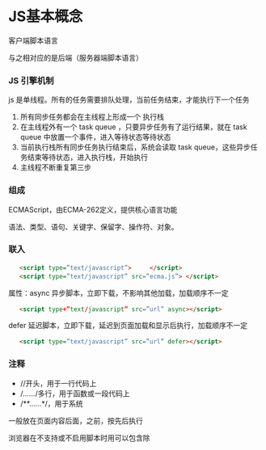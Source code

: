 # JS基本概念

客户端脚本语言

与之相对应的是后端（服务器端脚本语言）

### JS 引擎机制

js 是单线程。所有的任务需要排队处理，当前任务结束，才能执行下一个任务

1. 所有同步任务都会在主线程上形成一个 执行栈
2. 在主线程外有一个 task queue ，只要异步任务有了运行结果，就在 task queue 中放置一个事件，进入等待状态等待状态
3. 当前执行栈所有同步任务执行结束后，系统会读取 task queue，这些异步任务结束等待状态，进入执行栈，开始执行
4. 主线程不断重复第三步

### 组成

ECMAScript，由ECMA-262定义，提供核心语言功能

语法、类型、语句、关键字、保留字、操作符、对象。

### 联入

```html
   <script type=”text/javascript”>     </script>
   <script type=”text/javascript” src=”ecma.js”> </script>
```

属性：async 异步脚本，立即下载，不影响其他加载，加载顺序不一定

```html
   <script type+”text/javascript” src=”url” async></script>
```

defer 延迟脚本，立即下载，延迟到页面加载和显示后执行，加载顺序不一定

```html
   <script type=”text/javascript” src=”url” defer></script>
```

### 注释

- //开头，用于一行代码上
- /*……*/多行，用于函数或一段代码上
- /**……*/，用于系统

一般放在页面内容后面，</body>之前，按先后执行

浏览器在不支持或不启用脚本时用<noscript></noscript>可以包含除<script>的所有HTML元素

### 兼容XHTML

```js
   <script type=”text/javascript”>
    //<![CDATA[
    …]
    //]]>
  </script>
```

### 兼容老版本浏览器

```html
<script>
	<!-- js 代码 -->
</script>
```

防止老版本浏览器把JavaScript源代码当作页面内容显示出来

## 语法

代码块用“{ }“包裹，代码用” ；“分割

\+ - * / 前后加空格

使用代码块 

```js
    if （test） {
    test = false;
    }
```

### 标识符

指开发人员为变量、属性、函数、参数取的名字。

第一个字符是：字母，下划线 _，美元字符 $。 后面可以有数字 一般采取驼峰式

不能用：关键字、保留字、true、false、null

1. 关键字

   |            |      |         |          |           |         |        |
   | ---------- | ---- | ------- | -------- | --------- | ------- | ------ |
   | break      | case | catch   | continue | debugger* | default | delete |
   | do         | else | finally | for      | function  | if      | in     |
   | instanceof | new  | return  | switch   | this      | throw   | try    |
   | trpeof     | var  | void    | while    | with      |         |        |

2. 保留字

   |          |           |         |             |         |           |            |        |
   | -------- | --------- | ------- | ----------- | ------- | --------- | ---------- | ------ |
   | abstract | boolean   | byte    | char        | class   | const     | debugger   | double |
   | enum     | export    | extends | final       | float   | goto      | implements | import |
   | int      | interface | long    | native      | package | private   | protected  | public |
   | short    | static    | super   | synchroized | throws  | transient | volatile   |        |


### 严格模式

“use strict” 切换为严格模式

```js
    function doSomething() {
    “us strict”;
    //函数体
    }
```

### 语法错误

解析错误，代码块无法加载

```js
   var a=19;
    document.write(a);
```

逻辑错误，错误代码后的内容不显示，不影响其他代码块，ps:不影响其他script标签里的内容。其他script标签内容可以引用错误代码后的内容

## 输出消息的五种方法

模态对话框：在用户单击“OK”按钮之前，页面上是不能进行其他任何操作的

- **window.alert()** 弹出对话框
- **confirm()** 弹出带取消对话框，用于if
- **prompt()** 接受用户信息
- **console.log()** 在网页中控台输出消息
- **document.write()** 在页面输出消息，可输入HTML标签，加载后用会覆盖页面

## 作用域

JavaScript（es6前）中的作用域有两种：

- 全局作用域

  - 作用于所有代码执行的环境(整个 script 标签内部)或者一个独立的 js 文件。

  - 严格模式需要在函数外声明函数

    省略var操作符会创建全局变量，只要调用过一次，就可以在函数外访问。会因为变量不会马上有定义导致不必要的混乱。未声明在严格模式中会抛出 ReferenceErroror 错误

    ```js
        var text = "1";   // 全局变量
    	function test() {
            message = "hi"; // 全局变量
        }
        Test ();
    ```

- 局部作用域（函数作用域）

  - 在函数内定义的变量属于该函数中的局部变量。函数退出后就会被销毁，节省内存空间

    形参实际上是局部变量

    ```js
        function test() {
            var message = "hi"; // 局部变量
        }
        Test ();  
    ```

作用域链：在内部函数可以访问外部函数变量的这种机制，用链式查找决定哪些数据能被内部函数访问

采取就近原则的方式来查找变量最终的值。

<img src="../image/作用域链.png" alt="作用域链">

## 预解析

- 预解析：在当前作用域下, JS 代码执行之前，浏览器会默认把带有 var 和 function 声明的变量在内存中
  进行提前声明或者定义。
- 代码执行： 从上到下执行JS语句。

变量提升： _变量的声明会被提升到当前作用域的最上面，变量的赋值不会提升。_

```js
console.log(num); // 结果是 undefined
var num = 10; 

// 等同于
var num;
consoloe.log(num);
num = 10;
```

函数提升：_函数的声明会被提升到当前作用域的最上面，但是不会调用函数。_

```js
fn();
function fn() {
console.log('打印');
}

// 等同于
function fn() {
console.log('打印');
}
fn();
```

特殊情况：

1. 变量，函数同名，函数优先级高，覆盖变量
2. 同名变量，第一个生效
3. 同名函数，后面覆盖前面

## 变量(保存一个值)

在 __stack（栈）__内存中开辟一个空间存放变量值，名字就叫变量名。

```js
// 改变变量值是新开辟一个空间存放值，名字也指向它，原空间的值是不可变的
var str = '';
for (var i = 0; i < 100000; i++) {
 str += i;
}
console.log(str); // 在大量拼接字符串时，会有效率问题，因为需要不断开辟空间
```

可以看作一种被命名的分类容器，类似于酒店的房间

变量名区分大小写，一般只使用字母、数字、美元符号（$）和下画线。

### var 操作符

```
声明： `var mess`在 环境/上下文 中指定一个变量的名字。有var和变量名

初始化： `var mess=1,found=2,age=3;`给一个声明后尚未初始化的变量一个有意义的初始值,多个变量用“ ，“隔开。有var,变量名和值

赋值： `mess=1;mess=2;`销毁一个变量原来的值，并赋予一个新值，相当于改变了一个变量的状态。有变量名和值
```

注意：**应注意区分初始化和赋值，在初始化之前不允许对变量进行赋值操作（意思就是声明的时候就要初始化，赋值就要销毁原来的变量）,变量初始化之后不改变数据类型**

定义多个变量，用逗号隔开

```js
    var message = “hi”,
        found = false,
        age = 29;
```

### 特殊情况

| 情况                       | 说明             | 结果      |
| -------------------------- | ---------------- | --------- |
| var are; console.log(are); | 不初始化         | undefined |
| console.log(are);          | 不声明，不初始化 | 报错      |
| are = 10; console.log(are) | 不声明           | 10        |

定义多个变量，用逗号隔开

```js
    var message = “hi”,
        found = false,
        age = 29;
```

## 数据类型

JavaScript 是一种弱类型或者说动态语言。这意味着不用提前声明变量的类型，在程序运行过程中，类型会
被自动确定 

- 返回数据类型

  *typeof()* 返回数据类型:`typeof(...) / typeof ...`

- 判断数据类型

  instanceof 运算符

  ```js
  var arr = [1, 23];
  console.log(arr instanceof Array); // true
  ```

### 区别

- 简单类型：在存储时变量中存储的是值本身，因此叫做值类型
- 复杂类型：在存储时变量中存储的仅仅是地址（引用），因此叫做引用数据类型。

堆栈空间分配区别：（：JavaScript中实际上没有堆栈的概念）

1. 1、栈（操作系统）：由操作系统自动分配释放存放函数的参数值、局部变量的值等。其操作方式类似于数据结构中的栈；**简单数据类型存放到栈里面**
2. 堆（操作系统）：存储复杂类型(对象)，一般由程序员分配释放，若程序员不释放，由垃圾回收机制回收。**复杂数据类型存放到堆里面**

- 值类型变量的数据直接存放在变量（栈空间）中<img src="../image/简单类型传参.png">

- 引用类型变量（栈空间）里存放的是地址，真正的对象实例存放在堆空间中<img src="../image/复杂类型传参.png">

  ```js
  function Person(name) {
      this.name = name;
  }
  
  function f1(x) { // x = p 
      x.name = "张学友";  // 3.把堆里的 name 改为“张学友”，   
  }
  
  var p = new Person("刘德华");
  // 1.在堆里存放函数，同时在栈里生成一个地址指向这个堆，p变量指向这个地址
  console.log(p.name);    // 1.此时 name 是“刘德华”
  f1(p); // 2.x = p；把 p 在栈里的地址赋值给 x ，指向堆里同一个对象
  console.log(p.name);    // 4.因为 x、p 指向同一地址，所以 name 一起改变 \u
  ```

### 简单数据类型

| 简单数据类型 | 说明                                                 | 默认值    |
| ------------ | ---------------------------------------------------- | --------- |
| undefined    | 变量未初始化：`var x;`，或者接受的函数没有明确返回值 | undefined |
| null         | 值为空：`var x=null;`                                | null      |
| boolean      | 布尔值类型：ture、false，等价于 0 和 1               | false     |
| number       | 数字型：包括整数和浮点数                             | 0         |
| string       | 字符串                                               | ""        |

null  值为空。

如果变量用于保存对象，将变量初始化为null，明确的让该变量保存null值

#### boolean

```js
var x=true   var x=false
```

#### number

浮点数：最高精确小数点后17位，（注意：不要测试特定的浮点数值`0.1+0.2 == 0.3`）

```js
var x=2
```

进制： 十进制，八进制（前面加0，严格模式下无效），十六进制（前面加0x）

科学记数法：3.125e5 = 312500 0.000003=3e-6

- 最大值和最小值

  ```
  conlose.log(Number.MAX_VALUE); // 1.7976931348623157e+308
  console.log(Number.MIN_VALUE); // 5e-324
  ```

- 无穷大：Infinity

- 非数值：NaN ，（不等于任何值），`IsNaN() `判断是不是非数值

#### string

```js
var x="2";
x=x+”4”         //输出”24”
```

转义字符

| 代码 | \ '    | \ "    | \ &  | \\   | \n     | \r     | \t     | \b     | \f     |
| ---- | ------ | ------ | ---- | ---- | ------ | ------ | ------ | ------ | ------ |
| 输出 | 单引号 | 双引号 | 和号 | 斜杠 | 换行符 | 回车符 | 制表符 | 退格符 | 换页符 |

#### 类型转换

##### boolean() 

| 数据类型  | 结果为 ture             | 结果为 false |
| --------- | ----------------------- | ------------ |
| boolean   | ture                    | false        |
| string    | 非空字符串              | 空字符串     |
| number    | 任何非0数值，包括无穷大 | 0和NaN       |
| Object    | 任何对象                | null         |
| undefined | N/A（不适用）           | undefined    |

##### string

1. .toString()

   后面可以写基数，不支持null和undefined

   ```js
   var num = 1;
   alert(num.toString(10));
   ```

2. String()

   几乎所有值都可以 ,有toString()方法，调用该方法, Null返回”null”,undefined返回”undefined”

   ```js
   var num = 1;
   alert(String(num));
   ```

3. "+" 拼接字符串

   ```js
   var num = 1;
   alert(num + "");
   ```

##### numer

1. Number()

   | undefined | null | boolean,ture and false | number | string                                                       | 对象                                                 |
   | --------- | ---- | ---------------------- | ------ | ------------------------------------------------------------ | ---------------------------------------------------- |
   | NaN       | 0    | 1 and 0                | 不变   | 纯数字转化为数值，16进制转化为10进制，（保留符号-+及小数，忽略前导0） 。包含其他字符，转化为NaN 。空字符串转化为0 | 调用valueOf()方法，如果结果是NaN，调用toString()方法 |

2. ParseInt() （重点）

   处理整数字符串，不识别空字符串

   从第一个字符开始到第一个非数字字符结束，（认识符号，不认识小数，认识整数格式（各种进制）） 。空字符串和第一个字符非数字的字符串返回NaN

   ```js
   var str = "0x329382";
   alert(parseint(str, 16));  // 后一个参数为转换基数（进制）
   ```

3. ParseFloat()（重点）

   和parseInt()类似，区别：1 识别有效浮点数字字符，2 只解析10进制

4. （ - * / ）隐式转换

   ```js
   var str = 12;
   str -= 0;
   ```

### 复杂数据类型

引用值heap（堆）

#### Object

对象有时候被叫做关联数组

对象：是一组无序的相关属性和方法的集合，所有的事物都是对象，例如字符串、数值、数组、
函数等。

对象是由属性和方法组成的。

- 属性：事物的特征，在对象中用属性来表示（常用名词），属性包含一个键（名）和一个值
- 方法：事物的行为，在对象中用方法来表示（常用动词），是储存对象属性的函数

1. 创建对象
   1. new Object()
      
      ```js
      var o = new Object ();  // new操作符后面跟创建的对象类型的名称，
      ```

   2. 字面量
      ```js
      var star = {...}  // 可以直接写属性和方法，用“:”连接属性和值
      ```
   3. 构造函数创建
      对象的属性和方法封装成的函数叫构造函数，用来初始化对象，这个过程叫做`对象实例化`
      ```js
      function Person(name, age, sex) {
      this.name = name;  // 2. this指向对象   3. 给对象添加属性和方法 
      this.age = age;
      this.sex = sex;
      this.sayHi = function() {
      alert('Hi！我的名字叫：' + this.name + '，年龄：' + this.age + '，性别：' + this.sex);
      }
      }  // 4. 返回对象 不需要return
      var bigbai = new Person('大白', 100, '男');  // 1. 创建空对象
      var smallbai = new Person('小白', 21, '男');
      console.log(bigbai.name);
      console.log(smallbai.name);
      ```

      - 构造函数约定首字母大写。
      - 函数内的属性和方法前面需要添加 this ，表示当前对象的属性和方法。
      - 构造函数中不需要 return 返回结果。
      - 必须用 new 来调用构造函数，来创建对象

2. 调用

   - 属性调用：

      1. 对象 . 属性
      
         ```js
         console.log(star.name); // 调用名字属性
         ```

      2. 对象 [ ' 属性 ' ]

         ```js
         console.log(star['name']); // 括号里的属性名是字符串必须加引号
         ```

   - 方法调用：

      对象 . 方法名 ();   `star.sayHi(); `          方法名后面要加括号

对象分三种：自定义对象 、内置对象、 浏览器对象（前面两种对象是JS 基础 内容，属于 ECMAScript； 第三个浏览器对象属于JS 独有的）

3. 特殊情况

   Object有的属性和方法会存在更具体的对象里

   - **constructor**：保存着用于创建当前对象的函数。对于前面的例子而言，构造函数   （constructor）就是 Object()。
   - **hasOwnProperty(propertyName)**：用于检查给定的属性在当前对象实例中（而不是在实例的原   型中）是否存在。其中，作为参数的属性名（propertyName）必须以字符串形式指定（例如：   o.hasOwnProperty("name")）。
   - **isPrototypeOf(object)**：用于检查传入的对象是否是传入对象的原型
   - **propertyIsEnumerable(propertyName)**：用于检查给定的属性是否能够使用 for-in 语句来枚举。   与 hasOwnProperty()方法一样，作为参数的属性名必须以字符 串形式指定。
   - **toLocaleString()**：返回对象的字符串表示，该字符串与执行环境的地区对应。
   - **toString()**：返回对象的字符串表示。
   - **valueOf()**：返回对象的字符串、数值或布尔值表示。通常与 toString()方法的返回值 相同。

##### 自定义对象

```js
var a = {
    name = "mu";
}

var b = a;
a.name = "mumu";
console.log(b); //b 和 a 指向同一个地址 b = a

a = {
    name = "haha";
}
// a 整个对象改变，因为复杂数据类型的大小具有不确定性，所以开辟一个新的内存块储存对象，

console.log(b); // 因为内存块不同，b 不变
```



##### 内置对象

Math、Date、Array、基本包装类型

1. Math

   Math 不是构造器，它的属性和方法都是静态的。

   ```js
   Math.PI() // 圆周率
   Math.floor() // 向下取整
   Math.ceil() // 向上取整
   Math.round() // 四舍五入版 就近取整 注意 -3.5 结果是 -3
   Math.abs() // 绝对值
   Math.max()/Math.min() // 求最大和最小值
   Math.random() // 随机数
   
   // 这些方法必须带 “()"
   ```

   随机数：[0，1) === 左闭右开区间（即从0（包含0）到...1但不包括1（排除1）。）

   ```js
   // 两个数之间的随机数
   function getRandomArbitrary(min, max) {
       return Math.floor(Math.random() * (max - min)) + min // 不包含最大值
       return Math.floor(Math.random() * (max - min + 1)) + min // 包含这两个数
   }
   ```

2. Date

   日期是构造函数，需要实例化

   Date 对象是基于1970年1月1日（世界标准时间）起的毫秒数

   ```js
   var now = new Date(); // 不写参数，就返回当前时间；写参数就返回输入的时间
   ```

   基本方法：<img src="../image/日期方法.png">

   **获取时间戳：**

   ```js
   // 实例化Date对象
   var now = new Date();
   // 1. 用于获取对象的原始值的2种方法
   console.log(date.valueOf())
   console.log(date.getTime())
   // 2. 简单写可以这么做 (最常用)
   var now = + new Date();
   // 3. HTML5中提供的方法，有兼容性问题
   var now = Date.now();
   ```

3. Array

   保存多个值

   **创建：**

   1. 利用 new Array 创建

      ```js
      var 数组名 = new Array() ； // A 要大写，值可以直接写在小括号里
      var arr = new Array(); // 创建一个新的空数组
      ```

   2. 利用数组字面量创建数组（常用）

      ```js
      //1. 使用数组字面量方式创建空的数组
      var 数组名 = []；
      //2. 使用数组字面量方式创建带初始值的数组
      var 数组名 = ['小白','小黑','大黄','瑞奇'];
      ```

   索引 (下标) ：用来访问数组元素的序号（数组下标从 0 开始）。数组可以通过索引来访问、设置、   修改对应的数组元素，

   访问：我们可以通过“数组名[索引]”的形式来获取数组中的元素

   ```js
   // 定义数组
   var arrStus = [1,2,3];
   // 获取数组中的第2个元素
   alert(arrStus[1]); 
   ```

   数组的长度：“数组名.length”

   ```js
   var arrStus = [1,2,3];
   alert(arrStus.length); // 3
   ```

   **新增数组元素：**

   1. 修改数组索引新增数组元素（ 常用）

      - 可以通过修改数组索引的方式追加数组元素
      - 不能直接给数组名赋值，否则会覆盖掉以前的数据

      ```js
      var arr = ['red', 'green', 'blue', 'pink'];
      arr[4] = 'hotpink';
      console.log(arr);
      ```

   2. 修改 length 长度新增数组元素

      ```js
      var arr = ['red', 'green', 'blue', 'pink'];
      arr.length = 7;  // 索引号是 4，5，6 的空间没有给值，就是声明变量未给值，默认值就是    undefined。
      ```

   **基本方法**

   - **修改数组元素**<img src="F:/web/web%20base/image/%E4%BF%AE%E6%94%B9%E6%95%B0%E7%BB%84.png">   <img src="F:/web/web%20base/image/%E4%BF%AE%E6%94%B9%E6%95%B0%E7%BB%842.png">
   - **索引查找：**<img src="F:/web/web%20base/image/%E7%B4%A2%E5%BC%95%E6%90%9C%E7%B4%A2.png">
   - **转换为字符串**<img src="F:/web/web%20base/image/%E6%95%B0%E7%BB%84%E8%BD%AC%E6%8D%A2%E5%AD%97%E7%AC%A6%E4%B8%B2.png">
   - **数组排序：**<img src="../image/数组排序.png">
   - **截取数组：**<img src="../image/截取数组.png">

   关于返回值：push() 的返回值的意思是：`console.log(arr.push(3,2));`

   **判断是否为数组：**

   ```js
   Array.isArray(arr) // H5新增 Array.isArray() 可以检测 iframes，优于 instanceof
   ```

   **遍历数组用 `for` 循环**

4. 基本包装类型

   把简单的数据类型包装成复杂数据类型，

   - String

     ```js
     var str = "hi!";
     // 1. 把简单数据类型包装成 临时复杂数据类型
     var temp = new String("hi!");
     // 2. 把临时变量的值给 str
     str = temp;
     // 3. 销毁这个临时变量
     temp = null;
     ```

     基本方法：

     - 查找索引<img src="../image/string对象查找索引.png">

     - 查找字符（重点）<a href="https://tool.oschina.net/commons?type=4">ASCII 编码对照表</a><img src="../image/string对象查找字符.png">           

     - 字符串操作方法（重点）<img src="../image/string 操作方法.png">

     - replace()方法

       ```js
       // 于在字符串中用一些字符替换另一些字符
       replace(被替换的字符串， 要替换为的字符串)；
       ```

     -  split()方法

       ```js
       // 以将字符串切分为数组。在切分完毕之后，返回的是一个新数组
       var str = 'a,b,c,d';
       console.log(str.split(',')); // 返回的是一个数组 [a, b, c, d]
       ```

     - 其他

       ```js
       toUpperCase() //转换大写 
       toLowerCase() //转换小写
       ```

   - Number

   - boolean

##### 浏览器对象

- 

#### 函数

函数：就是封装了一段可被重复调用执行的代码块

函数在使用时分为两步：声明函数和调用函数。

声明：使用 `function` （必须小写）关键字来声明，后跟一组参数以及函数体

通常我们将函数名命名为**动词**

```js
function functionName(arg0, arg1,...,argN) {
 statements
} 
```

示例：

```js
function sayHi(name, message) {
 alert("Hello " + name + "," + message);
}
        sayHi("Nicholas", "how are you today?");
```

调用函数：functionName();

- 形参
  - 在函数名称后面的小括号中添加一些参数
- 实参
  - 在调用该函数时，传递的相应的参数

**注意：不要忘记添加小括号**

没有函数签名的概念,在 ECMAScript 中定义了两个名字相同的函数，则该名字只属于后定义的函数

##### 参数

它是当前函数的一个内置对象，存储了传递的所有实参。

通过 arguments 对象来访问这个参数数组，从而获取传递给函数的每一个参数

- 具有 length 属性
- 按索引方式储存数据
- 不具有数组的 push , pop 等方法

1. arguments 对象的长度是由传入的参数个数决定的，不是由定义函数时的 命名参数 的个数决定的
2. 没有传递值的命名参数将自动被赋予 undefined 值
3. ECMAScript 中的所有参数传递的都是值，不可能通过引用传递参数。
4. 重写 arguments 的值会导致语法错误

##### 调用

```js
  var a = 1;
    function b(){
        console.log(a);
    }
    b(); // 调用函数
```

##### return

函数在任何时候都可以通过 return 语句后跟要返回的值来实现返回值

示例：

```js
var result = 0;
function sum(num1, num2) {
    console.log(num1 + num2);
    return num1 + num2;  // return 语句之后结束大括号之前的任何代码 都永远不会执行
}
console.log(sum(5, 10)); // 调用函数并输出函数值，未指定返回值的函数,返回的是 undefined 值
```

##### 匿名函数

```js
// 这是函数表达式写法，匿名函数后面跟分号结束
var fn = function(){...}；
// 匿名函数调用必须写到函数体下面
fn();
```

##### 基本点

```js
  var a = 1;
    function b(){
        a = 2;  // 把函数变量a()重新赋值成数字变量，因为 a() 是局部变量,所以 a 也是局部变量
        console.log(a);
        //有函数，a不变；没函数，a变2
        function a(){};
    }
    b();// 调用函数，会输出函数的 模态对话框
    console.log(b()); // 1. 调用函数，会输出函数的模态对话框。2. 输出函数结果为 undifinde 。因为函数没有返回值，?:如果后面没有（）会输出这个函数的代码
    console.log(a);//输出1
```

## 操作符

用于操作数据值：算术操作符、位操作符、关系操作符、相等操作符

### 一元操作符

只能操作一个值

#### 递增、递减

```js
++age;     age=age+1
age--;     age=age-1
```

**前置**

```js
Var age=34;
Var dse=2
Var cde = --age + dse      //等于35
Var esd = age + dse       //等于35
```

**后置**

```js
Var age=34;
Var dse=2
Var cde= age-- + dse      //等于36
Var esd = age + dse       //等于35
```

#### 一元加、减

```js
var num = 25;
num = +num;      //仍然是25
var num = 25;
num = -num;      //值为-25
```

其他数据类型运用Number()转化为数值变量，如数字值或NaN

### 位操作符

数值以64位格式储存。位操作符将64位转换位32位操作，再将值转换为64位。NaN和Infinity会被转化成0，非数值用Number()函数转换

有符号整数：前31位表示数值，第32位为符号位，0为正，1为负

无符号整数：32位数值，只有正数。

正数用纯二进制格式，负数用二进制补码:1 求绝对值 2 求反码 3 加1

1. 按位非(NOT)

   由波浪线（~）表示，结果是返回数值的反码。一位操作数

   ```js
   var num1=25;
   var num2=~num1;         //输出-26
   ```

   本质：操作数的负值减1。

2. 按位与(AND)

   由和号字符表示(&)。两位操作数

   将两个数的每一位对齐，同为1时返回1，否则返回0。

3. 按位或(OR)

   由竖线符号表示（|）。两位操作数

   至少有一位是1，返回1，否则返回零

4. 按位异或(XOR)

   由一个插入符号表示（^）。两位操作数

   只有一位是1，返回1，两位都是1或0，返回0

5. 左移

   由两个小于号表示（<<），一位操作数

   所有位向左移动指定位数，不会影响符号位，空白用0填充。

6. 有符号右移

   由两个大于号表示（>>）,一位操作数

   所有位向右移动指定位数，不会影响符号位，空白用0填充。

7. 无符号右移

   由三个大于号表示（>>>）

   所有位向右移动指定位数，（包括符号位），空白用0填充。

### 布尔操作符

#### 逻辑非

(NOT)：由一个叹号（!）表示，将操作数转换成布尔值，再对其求反。

1. 对象，返回false
2. 空字符串，返回true
3. 非空字符串，返回false
4. 数值0，返回true
5. 非0数值（包括Infinity），返回false
6. null，返回true
7. NaN，返回true
8. undefined，返回true

```js
alert(!false);      //true
```

同时使用两个逻辑非操作符，相当于模拟Boolean()转型函数行为。

```js
alert(!!false);     //false
```

#### 逻辑与

(AND)：由两个和号(&&)表示，有两个操作数。

同为true,返回true；否则返回false。

有一个数不是布尔值，结果不一定返回布尔值

1. 第一个操作数是对象，返回第二个操作数
2. 第二个操作数是对象，只有在第一个操作数值为true时返回对象
3. 两个操作数都是对象，返回第二个操作数
4. 有一个null，返回null
5. 有一个NaN，返回NaN
6. 有一个undefined，返回undefined

属于**短路操作**

#### 逻辑或

(OR)：由两个竖线符号表示（||），有两个操作数

同为false，返回false，否则返回true。

有一个数不是布尔值，结果不一定返回布尔值

1. 第一个操作数是对象，返回第一个操作数
2. 第一个操作数结果为false，返回第二个操作数
3. 两个都是对象，返回第一个操作数
4. 两个都是null，返回null
5. 两个都是NaN，返回NaN
6. 两个都是undefined，返回undefined

属于**短路操作**

#### 短路操作

短路运算的原理：当有多个表达式（值）时,左边的表达式值可以确定结果时,就不再继续运算右边的表达式的值;

- 逻辑与

  1. 语法：表达式1 && 表达式2
  2. 如果第一个表达式为真，则返回 表达式2
  3. 否则返回 表达式1

  ```js
  console.log( 123 && 456 ); // 456
  ```

- 逻辑或

  1. 语法：表达式1 || 表达式2
  2. 如果第一个表达式为真，则返回 表达式1
  3. 否则返回 表达式2

  ```js
  console.log( 123 || 456 || 789 ); // 123
  ```

### 乘性操作符

#### 乘法

由一个星号表示(*),计算两个数值的乘积。

1. 超过表示**范围**用Infinity或-Infinity
2. 有一个是NaN，结果是NaN
3. Infinity与0相乘，结果是NaN
4. Infinity与非0相乘，结果是Infinity
5. Infinity与Infinity相乘，结果是Infinity
6. 如果有操作数不是数值，则调用Number()

#### 除法

由一个斜线符号表示(/)

1. 超过表示范围用Infinity或-Infinity
2. 有一个是NaN，结果是NaN
3. Infinity被Infinity除，结果是NAN
4. 非0的有限数被0除，结果是Infinity
5. 0被0除，结果是NaN
6. Infinity被任何非0数值除，结果是Infinity
7. 如果有操作数不是数值，则调用Number()

#### 求模

（余数）由一个百分号表示(%)

1. 都是数值正常计算
2. 被除数是Infinity，除数是有限数值，结果是NaN
3. 被除数是有限大，除数是0，结果是NaN
4. Infinity被Infinity除，结果是NaN
5. 被除数是有限大，除数是Infinity，结果是被除数
6. 被除数是0，结果是0
7. 有一个不是数值，调用Number()

### 加性操作符

"(",")"括号可以改变算术顺序

#### 加法

1. 两个都是数值，有一个是NaN，结果是NaN
2. Infinity加Infinity，结果是Infinity
3. \- Infinity加 - Infinity，结果是 - infinity
4. INfinity加 - Infinity，结果是NaN
5. 0加0，结果是0
6. \- 0加 - 0，结果是 - 0
7. 0加 - 0，结果是0
8. 两个都是字符串，就拼接起来
9. 有一个操作数是字符串，将另一个操作数转换成字符串

#### 减法

1. 有一个是NaN，返回NaN
2. Infinity减Infinity，结果是NaN
3. \- Infinity减 - Infinity，结果是NaN
4. Infinity减 - Infinity，结果是Infinity
5. \- Infinity减Infinity，结果是 - Infinity
6. 0-0，结果是0
7. 0-(-0），结果是0
8. -0-(0)，结果是0
9. 有一个是其他类型，调用Number()函数
10. 有一个是对象，调用对象的valueOf()方法，如果没有，调用toString()方法

### 关系操作符

**"<" ">" "<=" ">="**

1. 两个数都是字符串，比较两个字符串每个字符的字符编码值，位置越靠后越大
2. 只有一个是数值，将另一个转换为数值
3. 有一个是对象，先调用valueOf()方法，没有则调用toString()方法
4. 有一个是布尔值，先转化为数值

### 相等操作符

#### == 和 !=

（比较前强制转型）

1. 有一个操作数是布尔值，比较前转换为数值
2. 有一个是字符串，另一个是数值，先将字符串转换为数值
3. 有一个是对象，另一个不是，先调用valueOf()

比较中

1. 不能将null和undefined转换为其他值
2. null和undefined是相等的
3. 有一个是NaN，相等返回false，不相等返回true
4. 两个都是对象，是同一个对象，返回true，否则返回false

__*不要直接判断两个浮点数是否相等*__

#### ===和 !==

在比较之前不转换操作数

### 条件操作符

也叫三元运算符

```js
var max = (num1 > num2) ? num1 : num2;
```

如果 num1 大于 num2（关 系表达式返回 true），则将 num1 的值赋给 max；如果 num1 小于或等于 num2（关系表达式返回 false）， 则将 num2 的值赋给 max。

### 赋值操作符

由等于号表示(=)

复合赋值操作。使用它们不会带来任何性能的提升。

```js
var num = 10;
num = num + 10;
var num = 10;
num += 10; 
```

1. *=
2. /=
3. %=
4. +=
5. -=
6. <<=
7. \>>=
8. \>>>=

### 逗号操作符

用于声明多个变量

```js
var num1=1, num2=2, num3=3;
```

用于赋值，会返回表达式中的最后一项

```js
var num = (5, 1, 4, 8, 0); // num 的值为 0
```

### 优先级

从最高（21）到最低（1）优先顺序排列

| 优先顺序 | 操作员类型                                                   | 关联性 | 操作符           |
| :------- | :----------------------------------------------------------- | :----- | :--------------- |
| 21       | [`圆括号`](https://developer.mozilla.org/en-US/docs/Web/JavaScript/Reference/Operators/Grouping) | 不适用 | `( … )`          |
| 20       | [`属性访问器`](https://developer.mozilla.org/en-US/docs/Web/JavaScript/Reference/Operators/Property_Accessors#Dot_notation) | 左到右 | `… . …`          |
|          | [`需计算的属性访问器`](https://developer.mozilla.org/zh-CN/docs/Web/JavaScript/Reference/Operators/Property_Accessors#%E6%8B%AC%E5%8F%B7%E8%A1%A8%E7%A4%BA%E6%B3%95) | 左到右 | `… [ … ]`        |
|          | [`new`](https://developer.mozilla.org/en-US/docs/Web/JavaScript/Reference/Operators/new) （带有参数列表） | 不适用 | `new … ( … )`    |
|          | [`函数调用`](https://developer.mozilla.org/en-US/docs/Web/JavaScript/Guide/Functions) | 左到右 | `… ( … )`        |
|          | [可选链接](https://developer.mozilla.org/en-US/docs/Web/JavaScript/Reference/Operators/Optional_chaining) | 左到右 | `?.`             |
| 19       | [`new`](https://developer.mozilla.org/en-US/docs/Web/JavaScript/Reference/Operators/new) （没有参数列表） | 右到左 | `new …`          |
| 18       | [后缀增量](https://developer.mozilla.org/en-US/docs/Web/JavaScript/Reference/Operators/Arithmetic_Operators#Increment) | 不适用 | `… ++`           |
|          | [后缀递减](https://developer.mozilla.org/en-US/docs/Web/JavaScript/Reference/Operators/Arithmetic_Operators#Decrement) |        | `… --`           |
| 17       | [`逻辑非`](https://developer.mozilla.org/en-US/docs/Web/JavaScript/Reference/Operators/Logical_Operators#Logical_NOT) | 右到左 | `! …`            |
|          | [按位非](https://developer.mozilla.org/en-US/docs/Web/JavaScript/Reference/Operators/Bitwise_Operators#Bitwise_NOT) |        | `~ …`            |
|          | [一元加](https://developer.mozilla.org/en-US/docs/Web/JavaScript/Reference/Operators/Arithmetic_Operators#Unary_plus) |        | `+ …`            |
|          | [一元减](https://developer.mozilla.org/en-US/docs/Web/JavaScript/Reference/Operators/Arithmetic_Operators#Unary_negation) |        | `- …`            |
|          | [前缀增量](https://developer.mozilla.org/en-US/docs/Web/JavaScript/Reference/Operators/Arithmetic_Operators#Increment) |        | `++ …`           |
|          | [前缀递减](https://developer.mozilla.org/en-US/docs/Web/JavaScript/Reference/Operators/Arithmetic_Operators#Decrement) |        | `-- …`           |
|          | [`typeof`](https://developer.mozilla.org/en-US/docs/Web/JavaScript/Reference/Operators/typeof) |        | `typeof …`       |
|          | [`void`](https://developer.mozilla.org/en-US/docs/Web/JavaScript/Reference/Operators/void) |        | `void …`         |
|          | [`delete`](https://developer.mozilla.org/en-US/docs/Web/JavaScript/Reference/Operators/delete) |        | `delete …`       |
|          | [`await`](https://developer.mozilla.org/en-US/docs/Web/JavaScript/Reference/Operators/await) |        | `await …`        |
| 16       | [求幂](https://developer.mozilla.org/en-US/docs/Web/JavaScript/Reference/Operators/Arithmetic_Operators#Exponentiation) | 右到左 | `… ** …`         |
| 15       | [乘法](https://developer.mozilla.org/en-US/docs/Web/JavaScript/Reference/Operators/Arithmetic_Operators#Multiplication) | 左到右 | `… * …`          |
|          | [除](https://developer.mozilla.org/en-US/docs/Web/JavaScript/Reference/Operators/Arithmetic_Operators#Division) |        | `… / …`          |
|          | [余](https://developer.mozilla.org/en-US/docs/Web/JavaScript/Reference/Operators/Arithmetic_Operators#Remainder) |        | `… % …`          |
| 14       | [加法](https://developer.mozilla.org/en-US/docs/Web/JavaScript/Reference/Operators/Arithmetic_Operators#Addition) | 左到右 | `… + …`          |
|          | [减法](https://developer.mozilla.org/en-US/docs/Web/JavaScript/Reference/Operators/Arithmetic_Operators#Subtraction) |        | `… - …`          |
| 13       | [按位左移](https://developer.mozilla.org/en-US/docs/Web/JavaScript/Reference/Operators/Bitwise_Operators) | 左到右 | `… << …`         |
|          | [按位右移](https://developer.mozilla.org/en-US/docs/Web/JavaScript/Reference/Operators/Bitwise_Operators) |        | `… >> …`         |
|          | [按位无符号右移](https://developer.mozilla.org/en-US/docs/Web/JavaScript/Reference/Operators/Bitwise_Operators) |        | `… >>> …`        |
| 12       | [少于](https://developer.mozilla.org/en-US/docs/Web/JavaScript/Reference/Operators/Comparison_Operators#Less_than_operator) | 左到右 | `… < …`          |
|          | [小于或等于](https://developer.mozilla.org/en-US/docs/Web/JavaScript/Reference/Operators/Comparison_Operators#Less_than__or_equal_operator) |        | `… <= …`         |
|          | [大于](https://developer.mozilla.org/en-US/docs/Web/JavaScript/Reference/Operators/Comparison_Operators#Greater_than_operator) |        | `… > …`          |
|          | [大于等于](https://developer.mozilla.org/en-US/docs/Web/JavaScript/Reference/Operators/Comparison_Operators#Greater_than_or_equal_operator) |        | `… >= …`         |
|          | [`in`](https://developer.mozilla.org/en-US/docs/Web/JavaScript/Reference/Operators/in) |        | `… in …`         |
|          | [`instanceof`](https://developer.mozilla.org/en-US/docs/Web/JavaScript/Reference/Operators/instanceof) |        | `… instanceof …` |
| 11       | [等于](https://developer.mozilla.org/en-US/docs/Web/JavaScript/Reference/Operators/Comparison_Operators#Equality) | 左到右 | `… == …`         |
|          | [不等于](https://developer.mozilla.org/en-US/docs/Web/JavaScript/Reference/Operators/Comparison_Operators#Inequality) |        | `… != …`         |
|          | [全等于](https://developer.mozilla.org/en-US/docs/Web/JavaScript/Reference/Operators/Comparison_Operators#Identity) |        | `… === …`        |
|          | [不全等](https://developer.mozilla.org/en-US/docs/Web/JavaScript/Reference/Operators/Comparison_Operators#Nonidentity) |        | `… !== …`        |
| 10       | [按位与](https://developer.mozilla.org/en-US/docs/Web/JavaScript/Reference/Operators/Bitwise_Operators#Bitwise_AND) | 左到右 | `… & …`          |
| 9        | [按位异或](https://developer.mozilla.org/en-US/docs/Web/JavaScript/Reference/Operators/Bitwise_Operators#Bitwise_XOR) | 左到右 | `… ^ …`          |
| 8        | [按位或](https://developer.mozilla.org/en-US/docs/Web/JavaScript/Reference/Operators/Bitwise_Operators#Bitwise_OR) | 左到右 | `… | …`          |
| 7        | [空位合并运算符](https://developer.mozilla.org/en-US/docs/Web/JavaScript/Reference/Operators/Nullish_coalescing_operator) | 左到右 | `… ?? …`         |
| 6        | [逻辑与](https://developer.mozilla.org/en-US/docs/Web/JavaScript/Reference/Operators/Logical_Operators#Logical_AND) | 左到右 | `… && …`         |
| 5        | [逻辑或](https://developer.mozilla.org/en-US/docs/Web/JavaScript/Reference/Operators/Logical_Operators#Logical_OR) | 左到右 | `… || …`         |
| 4        | [有条件的](https://developer.mozilla.org/en-US/docs/Web/JavaScript/Reference/Operators/Conditional_Operator) | 右到左 | `… ? … : …`      |
| 3        | [赋值](https://developer.mozilla.org/en-US/docs/Web/JavaScript/Reference/Operators/Assignment_Operators) | 右到左 | `… = …`          |
|          |                                                              |        | `… += …`         |
|          |                                                              |        | `… -= …`         |
|          |                                                              |        | `… **= …`        |
|          |                                                              |        | `… *= …`         |
|          |                                                              |        | `… /= …`         |
|          |                                                              |        | `… %= …`         |
|          |                                                              |        | `… <<= …`        |
|          |                                                              |        | `… >>= …`        |
|          |                                                              |        | `… >>>= …`       |
|          |                                                              |        | `… &= …`         |
|          |                                                              |        | `… ^= …`         |
|          |                                                              |        | `… |= …`         |
| 2        | [`yield`](https://developer.mozilla.org/en-US/docs/Web/JavaScript/Reference/Operators/yield) | 右到左 | `yield …`        |
|          | [`yield*`](https://developer.mozilla.org/en-US/docs/Web/JavaScript/Reference/Operators/yield*) |        | `yield* …`       |
| 1        | [展开运算符](https://developer.mozilla.org/zh-CN/docs/Web/JavaScript/Reference/Operators/Spread_operator) | n/a    | `...` …          |
| 0        | [逗号/序列](https://developer.mozilla.org/en-US/docs/Web/JavaScript/Reference/Operators/Comma_Operator) | 左到右 | `… , …`          |

## 流程控制

流程控制语句通常使用一或多个关键字来完成给定任务

有三种结构：**顺序结构**、**分支结构**和**循环结构**

<img src="../image/流程控制.png" alt="流程控制">

### if 分支语句

常用于范围判断，适用于分支少的语句

```js
if (condition1) statement1 else if (condition2) statement2 else statement3
```

最常用的分支语句，条件可以是任意表达式，自动调用 Boolean()转换函数将这个表达式的结果转换为一个布尔值。结果是true，执行语句1，结果是false，执行语句2。

```js
if (i > 25) {
    alert("Greater than 25.");
} else if (i < 0) {
    alert("Less than 0.");
} else {
    alert("Between 0 and 25, inclusive.");
} 
```

### switch 分支语句

是分支语句，也是在其他语言中普遍使用的一种流控制语句,

一般用于判断确定的值（通常是个变量），适用于分支较多的语句

```js
switch (expression) {
 case value: statement
 break;
 case value: statement
 break;
 case value: statement
 break;
 case value: statement
 break;
 default: statement
} 
```

### do-while 后测试循环语句

是一种后测试循环语句，即只有在循环体中的代码执行之后，才会测试出口条件

```js
do {
    statement
} while (expression); 
var i = 0;
do {
    i += 2;
} while (i < 10);
alert(i); 
```

后测试循环语句最常用于循环体中的代码至少要被执行一次的情形

### while 循环语句

前测试循环语句，也就是说，在循环体内的代码被执行之前，就会对出口条件求值。

**注意：必须要有退出条件，否则会成为死循环**

```js
while(expression) statement
var i = 0;
while (i < 10) {
    i += 2;
} 
```

### for 循环语句

for 语句也是一种前测试循环语句，但它具有在执行循环之前初始化变量和定义循环后要执行的代码的能力，在 for 循环的变量初始化表达式中，也可以不使用 var 关键字。该变量的初始化可以在外部执行

```js
for (initialization; expression; post-loop-expression) statement
var count = 10;
for (var i = 0; i < count; i++){
    alert(i);
}
```

执行过程：初始化变量 》 执行条件表达式（ture 继续执行，否则结束循环） 》 执行循环体语句 》 执行操作表达式

这个 for 循环语句与下面的 while 语句的功能相同。使用 while 循环做不到的，使用 for 循环同样也做不到。也就是说，for 循环只是把与循环有关 的代码集中在了一个位置。

```js
var count = 10;
var i = 0;
while (i < count){
    alert(i);
    i++;
}
```

ECMAScript 中不存在块级作用 域，因此在循环内部定义的变量也可以在外部访问到

```js
var count = 10;
for (var i = 0; i < count; i++){
    alert(i);
}
alert(i); //10 
```

#### 断点调试

```
断点调试的流程：
1、浏览器中按 F12--> sources -->找到需要调试的文件-->在程序的某一行设置断点
2、Watch: 监视，通过watch可以监视变量的值的变化，非常的常用。
3、摁下F11，程序单步执行，让程序一行一行的执行，这个时候，观察watch中变量的值的变化。
```

### for-in语句

是一种精准的迭代语句，可以用来枚举（遍历）对象的属性

```js
for (变量 in 对象名) 代码  // 变量一般用“k”或“key”

for (var k in obj) {
	console.log(k); // 这里的 k 是属性名
	console.log(obj[k]); // 这里的 obj[k] 是属性值
}
```

使用 for-in 循环来显示了 BOM 中 window 对象的所有属性。每次执行循环 时，都会将 window 对象中存在的一个属性名赋值给变量 propName。这个过程会一直持续到对象中的 所有属性都被枚举一遍为止。与 for 语句类似，这里控制语句中的 var 操作符也不是必需的。但是， 为了保证使用局部变量，我们推荐上面例子中的这种做法

**在使用 for-in 循环之前，先检测确认该对象的值不是 null 或 undefined**

### label语句

可以在代码中添加标签，以便将来使用

```js
label: statement
start: for (var i=0; i < count; i++) {
    alert(i);
} 
```

定义的 start 标签可以在将来由 break 或 continue 语句引用。加标签的语句一般都 要与 for 语句等循环语句配合使用

### break和continue语句

用于在循环中精确地控制代码的执行。break 语句会立即退出循环， 强制继续执行循环后面的语句。而 continue 语句虽然也是立即跳出本次循环，继续下一次循环

```js
var num = 0;
for (var i=1; i < 10; i++) {
    if (i % 5 == 0) {
        break;
    }
    num++;
}
alert(num); //4
```

for 循环会将变量 i 由 1 递增至 10。在循环体内，有一个 if 语句检查 i 的值是否 可以被 5 整除（使用求模操作符）。如果是，则执行 break 语句退出循环。另一方面，变量 num 从 0 开 始，用于记录循环执行的次数。在执行 break 语句之后，要执行的下一行代码是 alert()函数，结果 显示 4。也就是说，在变量 i 等于 5 时，循环总共执行了 4 次

### with语句

将代码的作用域设置到特定的对象中。

```js
with (expression) statement; 
```

主要是为了简化多次编写同一个对象的工作

```js
var qs = location.search.substring(1);
var hostName = location.hostname;
var url = location.href; 
```

使用 with 语句

```js
with(location){
 var qs = search.substring(1);
 var hostName = hostname;
 var url = href;
} 
```

## DOM

DOM文档对象类型，是对文档及其内容的抽象表述。提供访问和操作网页内容的方法和接口

扩点表示法：`object1.object2.object3`，表示 object3，父对象是 object2

DOM视图、DOM事件、DOM样式、DOM遍历和范围、SVG、MathML、SMIL

BOM浏览器对象类型（也叫 0 级 DOM），提供与浏览器交互的方法和接口

浏览器窗口和框架

<img src="../image/dom.jpg" alt="dom树">

window 是 Dom树 中的顶层，有时也被称为“全局对象”，可以不明确书写window.

body 是 document 的一个子对象。object 后面可以跟属性和方法

## 事件处理器

- 内联事件（过时)：

  ```html
  <input type="text" onClick="alert('你好')" value="Click me">
  ```

- DOM对象的属性的事件处理器

  ```js
  var me = document.getElementById('ai');
  function hello() {
      alert("你好");
  }
  function hei() {
      alert("hei");
  }
  me.onclick = hello;
  me.onclick = hei; // 后面的语句会覆盖前面的代码
  ```

- 使用addEventListener()（ie8+）

  一般用于添加多个事件处理器

  ```js
  me.addEventListener('click', hello);
  /* 第一个参数，注册这个处理器的事件的名称；第二个参数则指定了事件处理函数，我们想要运行该函数以响应被检测到的事件。 */
  me.addEventListener('click', hei);
  ```

  这两个事件处理器都将会执行

### onClick 事件处理器

用户单击这个按钮时，onClick事件被激活（通常称为“被触发”），然后属性中所包含的JavaScript语句将会执行。

### onMouseOver和onMouseOut事件处理器

当鼠标进入页面上被某个元素所占据的区域时，会触发onMouseOver事件。而onMouserOut事件，很显然是在鼠标离开这一区域时触发的。